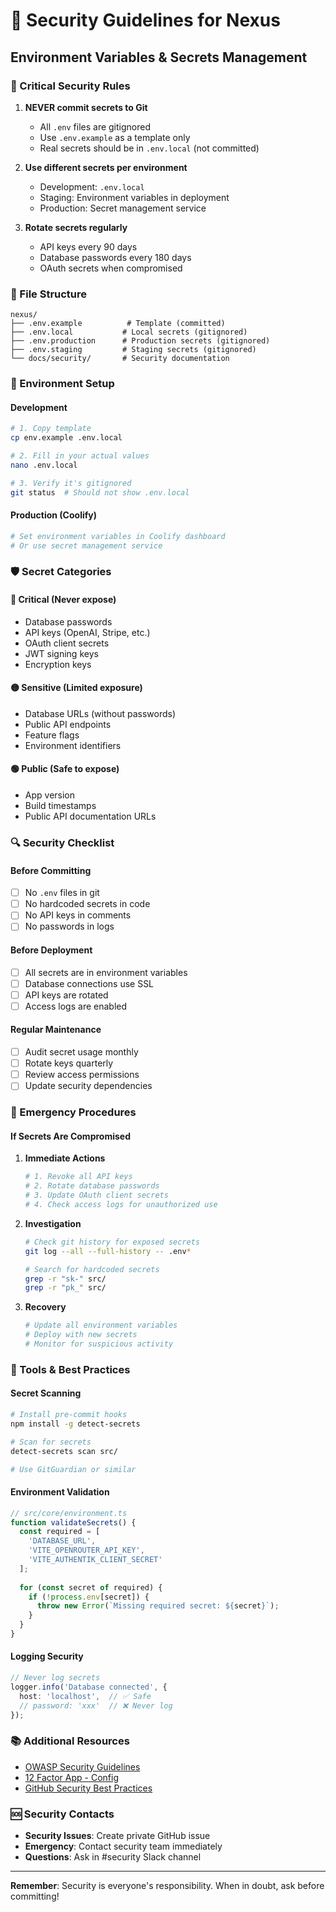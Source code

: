 # 🔐 Security Guidelines for Nexus

## **Environment Variables & Secrets Management**

### **🚨 Critical Security Rules**

1. **NEVER commit secrets to Git**
   - All `.env` files are gitignored
   - Use `.env.example` as a template only
   - Real secrets should be in `.env.local` (not committed)

2. **Use different secrets per environment**
   - Development: `.env.local`
   - Staging: Environment variables in deployment
   - Production: Secret management service

3. **Rotate secrets regularly**
   - API keys every 90 days
   - Database passwords every 180 days
   - OAuth secrets when compromised

### **📁 File Structure**

```
nexus/
├── .env.example          # Template (committed)
├── .env.local           # Local secrets (gitignored)
├── .env.production      # Production secrets (gitignored)
├── .env.staging         # Staging secrets (gitignored)
└── docs/security/       # Security documentation
```

### **🔧 Environment Setup**

#### **Development**
```bash
# 1. Copy template
cp env.example .env.local

# 2. Fill in your actual values
nano .env.local

# 3. Verify it's gitignored
git status  # Should not show .env.local
```

#### **Production (Coolify)**
```bash
# Set environment variables in Coolify dashboard
# Or use secret management service
```

### **🛡️ Secret Categories**

#### **🔴 Critical (Never expose)**
- Database passwords
- API keys (OpenAI, Stripe, etc.)
- OAuth client secrets
- JWT signing keys
- Encryption keys

#### **🟡 Sensitive (Limited exposure)**
- Database URLs (without passwords)
- Public API endpoints
- Feature flags
- Environment identifiers

#### **🟢 Public (Safe to expose)**
- App version
- Build timestamps
- Public API documentation URLs

### **🔍 Security Checklist**

#### **Before Committing**
- [ ] No `.env` files in git
- [ ] No hardcoded secrets in code
- [ ] No API keys in comments
- [ ] No passwords in logs

#### **Before Deployment**
- [ ] All secrets are in environment variables
- [ ] Database connections use SSL
- [ ] API keys are rotated
- [ ] Access logs are enabled

#### **Regular Maintenance**
- [ ] Audit secret usage monthly
- [ ] Rotate keys quarterly
- [ ] Review access permissions
- [ ] Update security dependencies

### **🚨 Emergency Procedures**

#### **If Secrets Are Compromised**
1. **Immediate Actions**
   ```bash
   # 1. Revoke all API keys
   # 2. Rotate database passwords
   # 3. Update OAuth client secrets
   # 4. Check access logs for unauthorized use
   ```

2. **Investigation**
   ```bash
   # Check git history for exposed secrets
   git log --all --full-history -- .env*
   
   # Search for hardcoded secrets
   grep -r "sk-" src/
   grep -r "pk_" src/
   ```

3. **Recovery**
   ```bash
   # Update all environment variables
   # Deploy with new secrets
   # Monitor for suspicious activity
   ```

### **🔧 Tools & Best Practices**

#### **Secret Scanning**
```bash
# Install pre-commit hooks
npm install -g detect-secrets

# Scan for secrets
detect-secrets scan src/

# Use GitGuardian or similar
```

#### **Environment Validation**
```typescript
// src/core/environment.ts
function validateSecrets() {
  const required = [
    'DATABASE_URL',
    'VITE_OPENROUTER_API_KEY',
    'VITE_AUTHENTIK_CLIENT_SECRET'
  ];
  
  for (const secret of required) {
    if (!process.env[secret]) {
      throw new Error(`Missing required secret: ${secret}`);
    }
  }
}
```

#### **Logging Security**
```typescript
// Never log secrets
logger.info('Database connected', { 
  host: 'localhost',  // ✅ Safe
  // password: 'xxx'  // ❌ Never log
});
```

### **📚 Additional Resources**

- [OWASP Security Guidelines](https://owasp.org/www-project-top-ten/)
- [12 Factor App - Config](https://12factor.net/config)
- [GitHub Security Best Practices](https://docs.github.com/en/code-security/security-advisories)

### **🆘 Security Contacts**

- **Security Issues**: Create private GitHub issue
- **Emergency**: Contact security team immediately
- **Questions**: Ask in #security Slack channel

---

**Remember**: Security is everyone's responsibility. When in doubt, ask before committing!
